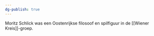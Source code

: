```yaml
---
dg-publish: true
---
```

Moritz Schlick was een Oostenrijkse filosoof en spilfiguur in de [[Wiener Kreis]]-groep.